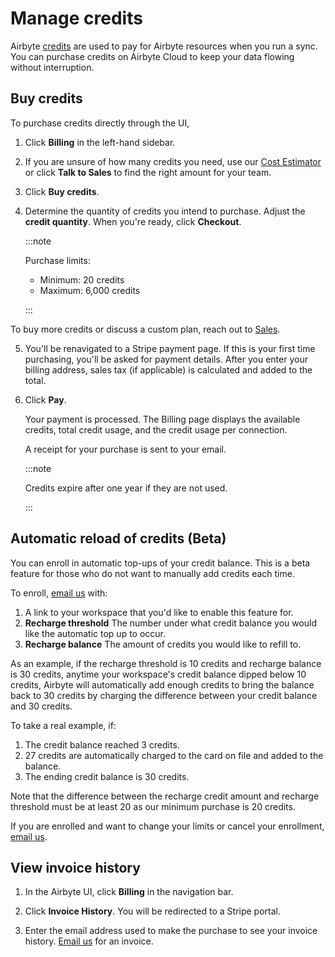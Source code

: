# Manage credits

<AppliesTo cloud />

Airbyte [credits](https://airbyte.com/pricing) are used to pay for Airbyte resources when you run a sync. You can purchase credits on Airbyte Cloud to keep your data flowing without interruption. 

## Buy credits

To purchase credits directly through the UI, 

1. Click **Billing** in the left-hand sidebar.

2. If you are unsure of how many credits you need, use our [Cost Estimator](https://www.airbyte.com/pricing) or click **Talk to Sales** to find the right amount for your team.

3. Click **Buy credits**.

4. Determine the quantity of credits you intend to purchase. Adjust the **credit quantity**. When you're ready, click **Checkout**.

    :::note 

    Purchase limits:
    * Minimum: 20 credits
    * Maximum: 6,000 credits

    :::

To buy more credits or discuss a custom plan, reach out to [Sales](https://airbyte.com/talk-to-sales).

5. You'll be renavigated to a Stripe payment page. If this is your first time purchasing, you'll be asked for payment details. After you enter your billing address, sales tax (if applicable) is calculated and added to the total.

6. Click **Pay**.
    
    Your payment is processed. The Billing page displays the available credits, total credit usage, and the credit usage per connection. 

    A receipt for your purchase is sent to your email. 

    :::note 

    Credits expire after one year if they are not used.

    :::

## Automatic reload of credits (Beta)

You can enroll in automatic top-ups of your credit balance. This is a beta feature for those who do not want to manually add credits each time.

To enroll, [email us](mailto:billing@airbyte.io) with:

1. A link to your workspace that you'd like to enable this feature for.
2. **Recharge threshold** The number under what credit balance you would like the automatic top up to occur.
3. **Recharge balance** The amount of credits you would like to refill to.

As an example, if the recharge threshold is 10 credits and recharge balance is 30 credits, anytime your workspace's credit balance dipped below 10 credits, Airbyte will automatically add enough credits to bring the balance back to 30 credits by charging the difference between your credit balance and 30 credits.

To take a real example, if:
1. The credit balance reached 3 credits.
2. 27 credits are automatically charged to the card on file and added to the balance.
3. The ending credit balance is 30 credits.

Note that the difference between the recharge credit amount and recharge threshold must be at least 20 as our minimum purchase is 20 credits. 

If you are enrolled and want to change your limits or cancel your enrollment, [email us](mailto:billing@airbyte.io).

## View invoice history

1. In the Airbyte UI, click **Billing** in the navigation bar.

2. Click **Invoice History**. You will be redirected to a Stripe portal.

3. Enter the email address used to make the purchase to see your invoice history. [Email us](mailto:ar@airbyte.io) for an invoice.
